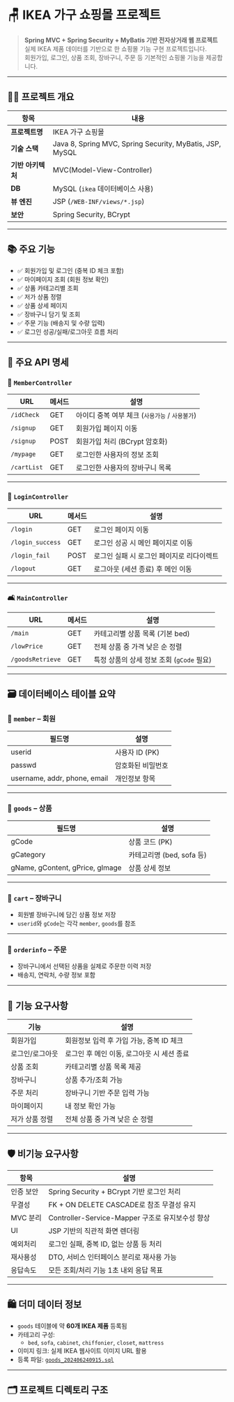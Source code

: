 # 🪑 IKEA 가구 쇼핑몰 프로젝트

> **Spring MVC + Spring Security + MyBatis 기반 전자상거래 웹 프로젝트**  
> 실제 IKEA 제품 데이터를 기반으로 한 쇼핑몰 기능 구현 프로젝트입니다.  
> 회원가입, 로그인, 상품 조회, 장바구니, 주문 등 기본적인 쇼핑몰 기능을 제공합니다.

---

## 🧑‍💻 프로젝트 개요

| 항목 | 내용 |
|------|------|
| **프로젝트명** | IKEA 가구 쇼핑몰 |
| **기술 스택** | Java 8, Spring MVC, Spring Security, MyBatis, JSP, MySQL |
| **기반 아키텍처** | MVC(Model-View-Controller) |
| **DB** | MySQL (`ikea` 데이터베이스 사용) |
| **뷰 엔진** | JSP (`/WEB-INF/views/*.jsp`) |
| **보안** | Spring Security, BCrypt |

---

## 📚 주요 기능

- ✅ 회원가입 및 로그인 (중복 ID 체크 포함)
- ✅ 마이페이지 조회 (회원 정보 확인)
- ✅ 상품 카테고리별 조회
- ✅ 저가 상품 정렬
- ✅ 상품 상세 페이지
- ✅ 장바구니 담기 및 조회
- ✅ 주문 기능 (배송지 및 수량 입력)
- ✅ 로그인 성공/실패/로그아웃 흐름 처리

---

## 📌 주요 API 명세

### 👤 `MemberController`

| URL | 메서드 | 설명 |
|-----|--------|------|
| `/idCheck` | GET | 아이디 중복 여부 체크 (`사용가능` / `사용불가`) |
| `/signup` | GET | 회원가입 페이지 이동 |
| `/signup` | POST | 회원가입 처리 (BCrypt 암호화) |
| `/mypage` | GET | 로그인한 사용자의 정보 조회 |
| `/cartList` | GET | 로그인한 사용자의 장바구니 목록 |

---

### 🔐 `LoginController`

| URL | 메서드 | 설명 |
|-----|--------|------|
| `/login` | GET | 로그인 페이지 이동 |
| `/login_success` | GET | 로그인 성공 시 메인 페이지로 이동 |
| `/login_fail` | POST | 로그인 실패 시 로그인 페이지로 리다이렉트 |
| `/logout` | GET | 로그아웃 (세션 종료) 후 메인 이동 |

---

### 🛋 `MainController`

| URL | 메서드 | 설명 |
|-----|--------|------|
| `/main` | GET | 카테고리별 상품 목록 (기본 bed) |
| `/lowPrice` | GET | 전체 상품 중 가격 낮은 순 정렬 |
| `/goodsRetrieve` | GET | 특정 상품의 상세 정보 조회 (`gCode` 필요) |

---

## 🗃 데이터베이스 테이블 요약

### 🔹 `member` – 회원

| 필드명 | 설명 |
|--------|------|
| userid | 사용자 ID (PK) |
| passwd | 암호화된 비밀번호 |
| username, addr, phone, email | 개인정보 항목 |

---

### 🔹 `goods` – 상품

| 필드명 | 설명 |
|--------|------|
| gCode | 상품 코드 (PK) |
| gCategory | 카테고리명 (bed, sofa 등) |
| gName, gContent, gPrice, gImage | 상품 상세 정보 |

---

### 🔹 `cart` – 장바구니

- 회원별 장바구니에 담긴 상품 정보 저장
- `userid`와 `gCode`는 각각 `member`, `goods`를 참조

---

### 🔹 `orderinfo` – 주문

- 장바구니에서 선택된 상품을 실제로 주문한 이력 저장
- 배송지, 연락처, 수량 정보 포함

---

## 🧪 기능 요구사항

| 기능 | 설명 |
|------|------|
| 회원가입 | 회원정보 입력 후 가입 가능, 중복 ID 체크 |
| 로그인/로그아웃 | 로그인 후 메인 이동, 로그아웃 시 세션 종료 |
| 상품 조회 | 카테고리별 상품 목록 제공 |
| 장바구니 | 상품 추가/조회 가능 |
| 주문 처리 | 장바구니 기반 주문 입력 가능 |
| 마이페이지 | 내 정보 확인 가능 |
| 저가 상품 정렬 | 전체 상품 중 가격 낮은 순 정렬 |

---

## 🛡 비기능 요구사항

| 항목 | 설명 |
|------|------|
| 인증 보안 | Spring Security + BCrypt 기반 로그인 처리 |
| 무결성 | FK + ON DELETE CASCADE로 참조 무결성 유지 |
| MVC 분리 | Controller-Service-Mapper 구조로 유지보수성 향상 |
| UI | JSP 기반의 직관적 화면 렌더링 |
| 예외처리 | 로그인 실패, 중복 ID, 없는 상품 등 처리 |
| 재사용성 | DTO, 서비스 인터페이스 분리로 재사용 가능 |
| 응답속도 | 모든 조회/처리 기능 1초 내외 응답 목표 |

---

## 🛍 더미 데이터 정보

- `goods` 테이블에 약 **60개 IKEA 제품** 등록됨
- 카테고리 구성:  
  - `bed`, `sofa`, `cabinet`, `chiffonier`, `closet`, `mattress`
- 이미지 링크: 실제 IKEA 웹사이트 이미지 URL 활용
- 등록 파일: [`goods_202406240915.sql`](./goods_202406240915.sql)

---

## 🗂 프로젝트 디렉토리 구조

